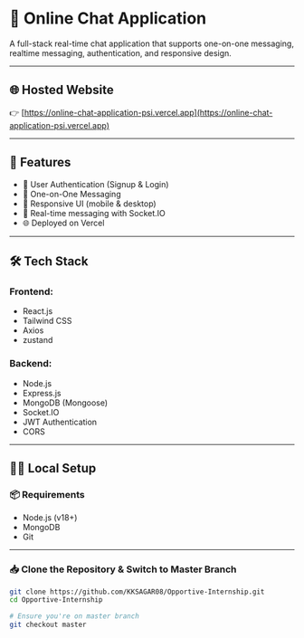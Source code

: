 # 💬 Online Chat Application

A full-stack real-time chat application that supports one-on-one messaging, realtime messaging, authentication, and responsive design.

---

## 🌐 Hosted Website

👉 [https://online-chat-application-psi.vercel.app](https://online-chat-application-psi.vercel.app)

---

## 🚀 Features

- 🔐 User Authentication (Signup & Login)
- 👤 One-on-One Messaging
- 📱 Responsive UI (mobile & desktop)
- 🔄 Real-time messaging with Socket.IO
- 🌐 Deployed on Vercel

---

## 🛠 Tech Stack

### Frontend:
- React.js
- Tailwind CSS
- Axios
- zustand

### Backend:
- Node.js
- Express.js
- MongoDB (Mongoose)
- Socket.IO
- JWT Authentication
- CORS

---

## 🧑‍💻 Local Setup

### 📦 Requirements

- Node.js (v18+)
- MongoDB
- Git

---

### 📥 Clone the Repository & Switch to Master Branch

```bash
git clone https://github.com/KKSAGAR08/Opportive-Internship.git
cd Opportive-Internship

# Ensure you're on master branch
git checkout master
